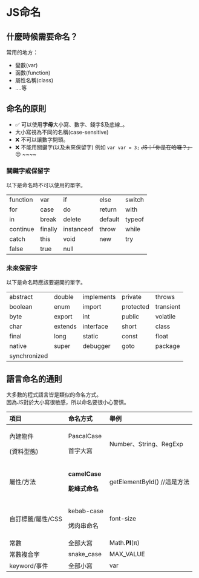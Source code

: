 # JS命名

## 什麼時候需要命名？

常用的地方：

* 變數\(var\)
* 函數\(function\)
* 屬性名稱\(class\)
* ....等

## 命名的原則

* ✅ 可以使用**字母**大小寫、數字、錢字$及底線\_。
* 大小寫視為不同的名稱\(case-sensitive\)
* ❌ 不可以讓數字開頭。
* ❌ 不能用關鍵字\(以及未來保留字\) 例如 `var var = 3;` ~~JS：「你是在哈囉？」~~ 😒 ~~~~

### 關鍵字或保留字

以下是命名時不可以使用的單字。

|  |  |  |  |  |
| :--- | :--- | :--- | :--- | :--- |
| function | var | if | else | switch |
| for | case | do | return | with |
| in | break | delete | default | typeof |
| continue | finally | instanceof | throw | while |
| catch | this | void | new | try |
| false | true | null |  |  |

### 未來保留字

以下是命名時應該要避開的單字。

|  |  |  |  |  |
| :--- | :--- | :--- | :--- | :--- |
| abstract | double | implements | private | throws |
| boolean | enum | import | protected | transient |
| byte | export | int | public | volatile |
| char | extends | interface | short | class |
| final | long | static | const | float |
| native | super | debugger | goto  | package |
| synchronized |  |  |  |  |

## 語言命名的通則

大多數的程式語言皆是類似的命名方式。  
因為JS對於大小寫很敏感，所以命名要很小心警慎。

<table>
  <thead>
    <tr>
      <th style="text-align:left">&#x9805;<b>&#x76EE;</b>
      </th>
      <th style="text-align:left"><b>&#x547D;&#x540D;&#x65B9;&#x5F0F;</b>
      </th>
      <th style="text-align:left"><b>&#x8209;&#x4F8B;</b>
      </th>
    </tr>
  </thead>
  <tbody>
    <tr>
      <td style="text-align:left">
        <p>&#x5167;&#x5EFA;&#x7269;&#x4EF6;</p>
        <p>(&#x8CC7;&#x6599;&#x578B;&#x614B;)</p>
      </td>
      <td style="text-align:left">
        <p>PascalCase</p>
        <p>&#x9996;&#x5B57;&#x5927;&#x5BEB;</p>
      </td>
      <td style="text-align:left">Number&#x3001;String&#x3001;RegExp</td>
    </tr>
    <tr>
      <td style="text-align:left">&#x5C6C;&#x6027;/&#x65B9;&#x6CD5;</td>
      <td style="text-align:left">
        <p><b>camelCase</b>
        </p>
        <p><b>&#x99DD;&#x5CF0;&#x5F0F;&#x547D;&#x540D;</b>
        </p>
      </td>
      <td style="text-align:left">getElementById() //&#x9019;&#x662F;&#x65B9;&#x6CD5;</td>
    </tr>
    <tr>
      <td style="text-align:left">&#x81EA;&#x8A02;&#x6A19;&#x7C64;/&#x5C6C;&#x6027;/CSS</td>
      <td style="text-align:left">
        <p>kebab-case</p>
        <p>&#x70E4;&#x8089;&#x4E32;&#x547D;&#x540D;</p>
      </td>
      <td style="text-align:left">font-size</td>
    </tr>
    <tr>
      <td style="text-align:left">&#x5E38;&#x6578;</td>
      <td style="text-align:left">&#x5168;&#x90E8;&#x5927;&#x5BEB;</td>
      <td style="text-align:left">Math.<b>PI</b>(&#x3C0;)</td>
    </tr>
    <tr>
      <td style="text-align:left">&#x5E38;&#x6578;&#x8907;&#x5408;&#x5B57;</td>
      <td style="text-align:left">snake_case</td>
      <td style="text-align:left">MAX_VALUE</td>
    </tr>
    <tr>
      <td style="text-align:left">keyword/&#x4E8B;&#x4EF6;</td>
      <td style="text-align:left">&#x5168;&#x90E8;&#x5C0F;&#x5BEB;</td>
      <td style="text-align:left">var</td>
    </tr>
  </tbody>
</table>



